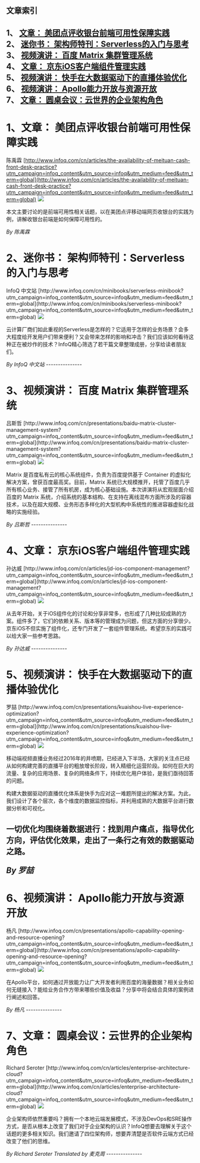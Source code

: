 ## 文章索引
1、 <a href="#1文章-美团点评收银台前端可用性保障实践" >文章： 美团点评收银台前端可用性保障实践</a><br/>
2、 <a href="#2迷你书-架构师特刊serverless的入门与思考" >迷你书： 架构师特刊：Serverless的入门与思考</a><br/>
3、 <a href="#3视频演讲-百度-matrix-集群管理系统" >视频演讲： 百度 Matrix 集群管理系统</a><br/>
4、 <a href="#4文章-京东ios客户端组件管理实践" >文章： 京东iOS客户端组件管理实践</a><br/>
5、 <a href="#5视频演讲-快手在大数据驱动下的直播体验优化" >视频演讲： 快手在大数据驱动下的直播体验优化</a><br/>
6、 <a href="#6视频演讲-apollo能力开放与资源开放" >视频演讲： Apollo能力开放与资源开放</a><br/>
7、 <a href="#7文章-圆桌会议云世界的企业架构角色" >文章： 圆桌会议：云世界的企业架构角色</a><br/><h1 id="#title_0" >1、文章： 美团点评收银台前端可用性保障实践</h1>
陈禹霖
[http://www.infoq.com/cn/articles/the-availability-of-meituan-cash-front-desk-practice?utm_campaign=infoq_content&utm_source=infoq&utm_medium=feed&utm_term=global](http://www.infoq.com/cn/articles/the-availability-of-meituan-cash-front-desk-practice?utm_campaign=infoq_content&utm_source=infoq&utm_medium=feed&utm_term=global)
<img src="http://www.infoq.com/resource/articles/the-availability-of-meituan-cash-front-desk-practice/zh/smallimage/HiRes.jpg"/><p>本文主要讨论的是前端可用性相关话题，以在美团点评移动端网页收银台的实践为例，讲解收银台前端是如何保障可用性的。</p> <i>By 陈禹霖</i>
---------------
<h1 id="#title_1" >2、迷你书： 架构师特刊：Serverless的入门与思考</h1>
InfoQ 中文站
[http://www.infoq.com/cn/minibooks/serverless-minibook?utm_campaign=infoq_content&utm_source=infoq&utm_medium=feed&utm_term=global](http://www.infoq.com/cn/minibooks/serverless-minibook?utm_campaign=infoq_content&utm_source=infoq&utm_medium=feed&utm_term=global)
<img src="http://www.infoq.com/resource/minibooks/serverless-minibook/zh/smallimage/100.jpg"/><p>云计算厂商们如此重视的Serverless是怎样的？它适用于怎样的业务场景？会多大程度给开发用户们带来便利？又会带来怎样的影响和冲击？我们应该如何看待这种正在被炒作的技术？InfoQ精心筛选了若干篇文章整理成册，分享给读者朋友们。</p> <i>By InfoQ 中文站</i>
---------------
<h1 id="#title_2" >3、视频演讲： 百度 Matrix 集群管理系统</h1>
吕斯哲
[http://www.infoq.com/cn/presentations/baidu-matrix-cluster-management-system?utm_campaign=infoq_content&utm_source=infoq&utm_medium=feed&utm_term=global](http://www.infoq.com/cn/presentations/baidu-matrix-cluster-management-system?utm_campaign=infoq_content&utm_source=infoq&utm_medium=feed&utm_term=global)
<img src="http://www.infoq.com/resource/presentations/baidu-matrix-cluster-management-system/zh/mediumimage/lvsizhe270.jpg"/><p>Matrix 是百度私有云的核心系统组件，负责为百度提供基于 Container 的虚拟化解决方案，曾获百度最高奖。目前，Matrix 系统已大规模推开，托管了百度几乎所有核心业务、接管了所有机房，成为核心基础设施。本次讲演将从宏观层面介绍百度的 Matrix 系统，介绍系统的基本结构、在支持在离线混布方面所涉及的容器技术，以及在超大规模、业务形态多样化的大型机构中系统性的推进容器虚拟化战略的实施经验。</p> <i>By 吕斯哲</i>
---------------
<h1 id="#title_3" >4、文章： 京东iOS客户端组件管理实践</h1>
孙达威
[http://www.infoq.com/cn/articles/jd-ios-component-management?utm_campaign=infoq_content&utm_source=infoq&utm_medium=feed&utm_term=global](http://www.infoq.com/cn/articles/jd-ios-component-management?utm_campaign=infoq_content&utm_source=infoq&utm_medium=feed&utm_term=global)
<img src="http://www.infoq.com/resource/articles/jd-ios-component-management/zh/smallimage/logo6 (1).jpg"/><p>从去年开始，关于iOS组件化的讨论和分享非常多，也形成了几种比较成熟的方案。组件多了，它们的依赖关系、版本等的管理成为问题，但这方面的分享很少。京东iOS不但实施了组件化，还专门开发了一套组件管理系统。希望京东的实践可以给大家一些参考思路。</p> <i>By 孙达威</i>
---------------
<h1 id="#title_4" >5、视频演讲： 快手在大数据驱动下的直播体验优化</h1>
罗喆
[http://www.infoq.com/cn/presentations/kuaishou-live-experience-optimization?utm_campaign=infoq_content&utm_source=infoq&utm_medium=feed&utm_term=global](http://www.infoq.com/cn/presentations/kuaishou-live-experience-optimization?utm_campaign=infoq_content&utm_source=infoq&utm_medium=feed&utm_term=global)
<img src="http://www.infoq.com/resource/presentations/kuaishou-live-experience-optimization/zh/mediumimage/luowei270.jpg"/><p>移动端视频直播业务经过2016年的井喷期，已经进入下半场，大家的关注点已经从如何构建完善的直播平台的粗放增长阶段，转入精细化运营阶段。如何在巨大的流量、复杂的应用场景、复杂的网络条件下，持续优化用户体验，是我们亟待回答的问题。
构建大数据驱动的直播优化体系是快手为应对这一难题所提出的解决方案。为此，我们设计了各个层次，各个维度的数据监控指标，并利用成熟的大数据平台进行数据分析和可视化。
一切优化均围绕着数据进行：找到用户痛点，指导优化方向，评估优化效果，走出了一条行之有效的数据驱动之路。</p> <i>By 罗喆</i>
---------------
<h1 id="#title_5" >6、视频演讲： Apollo能力开放与资源开放</h1>
杨凡
[http://www.infoq.com/cn/presentations/apollo-capability-opening-and-resource-opening?utm_campaign=infoq_content&utm_source=infoq&utm_medium=feed&utm_term=global](http://www.infoq.com/cn/presentations/apollo-capability-opening-and-resource-opening?utm_campaign=infoq_content&utm_source=infoq&utm_medium=feed&utm_term=global)
<img src="http://www.infoq.com/resource/presentations/apollo-capability-opening-and-resource-opening/zh/mediumimage/yanghao270.jpg"/><p>在Apollo平台，如何通过开放能力让广大开发者利用百度的海量数据？相关业务如何无缝接入？能给业务合作方带来哪些价值及收益？分享中将会结合具体的案例进行阐述和回答。</p> <i>By 杨凡</i>
---------------
<h1 id="#title_6" >7、文章： 圆桌会议：云世界的企业架构角色</h1>
Richard Seroter
[http://www.infoq.com/cn/articles/enterprise-architecture-cloud?utm_campaign=infoq_content&utm_source=infoq&utm_medium=feed&utm_term=global](http://www.infoq.com/cn/articles/enterprise-architecture-cloud?utm_campaign=infoq_content&utm_source=infoq&utm_medium=feed&utm_term=global)
<img src="http://www.infoq.com/resource/articles/enterprise-architecture-cloud/zh/headerimage/GettyImages-595347768.jpg"/><p>企业架构师依然重要吗？拥有一个本地云端发展模式，不涉及DevOps和SRE操作方式，是否从根本上改变了我们对于企业架构的认识？InfoQ想要去理解关于这个话题的更多相关知识。我们邀请了四位架构师，想要弄清楚是否软件云端方式已经改变了他们的思维。</p> <i>By Richard Seroter</i> <i> Translated by 麦克周</i>
---------------